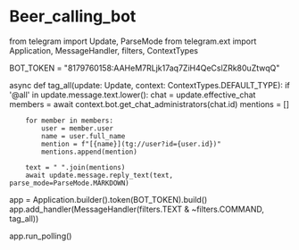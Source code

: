 # Beer_calling_bot
from telegram import Update, ParseMode
from telegram.ext import Application, MessageHandler, filters, ContextTypes

BOT_TOKEN = "8179760158:AAHeM7RLjk17aq7ZiH4QeCslZRk80uZtwqQ"

async def tag_all(update: Update, context: ContextTypes.DEFAULT_TYPE):
    if '@all' in update.message.text.lower():
        chat = update.effective_chat
        members = await context.bot.get_chat_administrators(chat.id)
        mentions = []

        for member in members:
            user = member.user
            name = user.full_name
            mention = f"[{name}](tg://user?id={user.id})"
            mentions.append(mention)

        text = " ".join(mentions)
        await update.message.reply_text(text, parse_mode=ParseMode.MARKDOWN)

app = Application.builder().token(BOT_TOKEN).build()
app.add_handler(MessageHandler(filters.TEXT & ~filters.COMMAND, tag_all))

app.run_polling()

